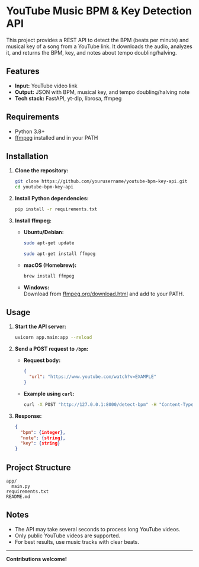 # YouTube Music BPM & Key Detection API

This project provides a REST API to detect the BPM (beats per minute) and musical key of a song from a YouTube link. It downloads the audio, analyzes it, and returns the BPM, key, and notes about tempo doubling/halving.

## Features

- **Input:** YouTube video link
- **Output:** JSON with BPM, musical key, and tempo doubling/halving note
- **Tech stack:** FastAPI, yt-dlp, librosa, ffmpeg

## Requirements

- Python 3.8+
- [ffmpeg](https://ffmpeg.org/) installed and in your PATH

## Installation

1. **Clone the repository:**

    ```bash
    git clone https://github.com/yourusername/youtube-bpm-key-api.git
    cd youtube-bpm-key-api
    ```

2. **Install Python dependencies:**

    ```bash
    pip install -r requirements.txt
    ```

3. **Install ffmpeg:**

    - **Ubuntu/Debian:**
        ```bash
        sudo apt-get update
        ```
        ```bash
        sudo apt-get install ffmpeg
        ```
    - **macOS (Homebrew):**
        ```bash
        brew install ffmpeg
        ```
    - **Windows:**  
      Download from [ffmpeg.org/download.html](https://ffmpeg.org/download.html) and add to your PATH.

## Usage

1. **Start the API server:**

    ```bash
    uvicorn app.main:app --reload
    ```

2. **Send a POST request to `/bpm`:**

    - **Request body:**
        ```json
        {
          "url": "https://www.youtube.com/watch?v=EXAMPLE"
        }
        ```

    - **Example using `curl`:**
        ```bash
        curl -X POST "http://127.0.0.1:8000/detect-bpm" -H "Content-Type: application/json" -d '{"url": "https://www.youtube.com/watch?v=EXAMPLE"}'
        ```

3. **Response:**
    ```json
    {
      "bpm": {integer},
      "note": {string},
      "key": {string}
    }
    ```

## Project Structure

```
app/
  main.py
requirements.txt
README.md
```

## Notes

- The API may take several seconds to process long YouTube videos.
- Only public YouTube videos are supported.
- For best results, use music tracks with clear beats.

---

**Contributions welcome!**
